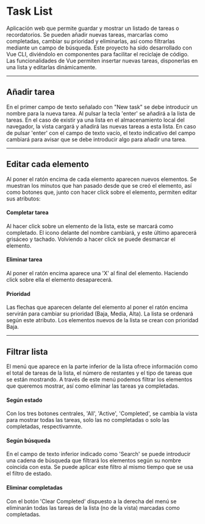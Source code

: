 # Task List

Aplicación web que permite guardar y mostrar un listado de tareas o recordatorios. Se pueden añadir nuevas tareas, marcarlas como completadas, cambiar su prioridad y eliminarlas, así como filtrarlas mediante un campo de búsqueda.
Este proyecto ha sido desarrollado con Vue CLI, diviéndolo en componentes para facilitar el reciclaje de código. Las funcionalidades de Vue permiten insertar nuevas tareas, disponerlas en una lista y editarlas dinámicamente.
<hr>

## Añadir tarea
En el primer campo de texto señalado con "New task" se debe introducir un nombre para la nueva tarea. Al pulsar la tecla 'enter' se añadirá a la lista de tareas. En el caso de existir ya una lista en el almacenamiento local del navegador, la vista cargará y añadirá las nuevas tareas a esta lista. En caso de pulsar 'enter' con el campo de texto vacío, el texto indicativo del campo cambiará para avisar que se debe introducir algo para añadir una tarea.
<hr>

## Editar cada elemento
Al poner el ratón encima de cada elemento aparecen nuevos elementos. Se muestran los minutos que han pasado desde que se creó el elemento, así como botones que, junto con hacer click sobre el elemento, permiten editar sus atributos:

#### Completar tarea
Al hacer click sobre un elemento de la lista, este se marcará como completado. El icono delante del nombre cambiará, y este último aparecerá grisáceo y tachado. Volviendo a hacer click se puede desmarcar el elemento.

#### Eliminar tarea
Al poner el ratón encima aparece una 'X' al final del elemento. Haciendo click sobre ella el elemento desaparecerá.

#### Prioridad
Las flechas que aparecen delante del elemento al poner el ratón encima servirán para cambiar su prioridad (Baja, Media, Alta). La lista se ordenará según este atributo. Los elementos nuevos de la lista se crean con prioridad Baja.
<hr>

## Filtrar lista
El menú que aparece en la parte inferior de la lista ofrece información como el total de tareas de la lista, el número de restantes y el tipo de tareas que se están mostrando. A través de este menú podemos filtrar los elementos que queremos mostrar, así como eliminar las tareas ya completadas.

#### Según estado
Con los tres botones centrales, 'All', 'Active', 'Completed', se cambia la vista para mostrar todas las tareas, solo las no completadas o solo las completadas, respectivamnte.

#### Según búsqueda
En el campo de texto inferior indicado como 'Search' se puede introducir una cadena de búsqueda que filtrará los elementos según su nombre coincida con esta. Se puede aplicar este filtro al mismo tiempo que se usa el filtro de estado.

#### Eliminar completadas
Con el botón 'Clear Completed' dispuesto a la derecha del menú se eliminarán todas las tareas de la lista (no de la vista) marcadas como completadas.
